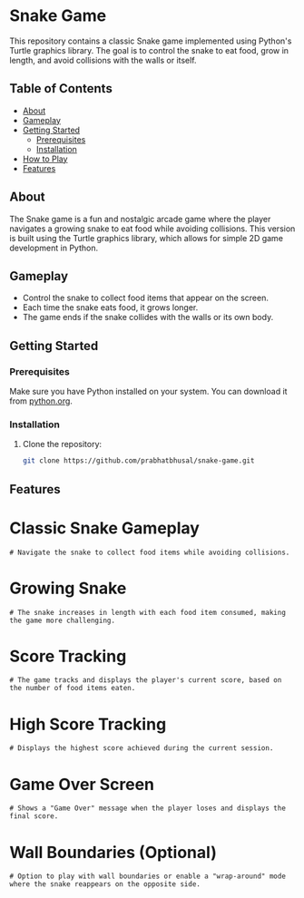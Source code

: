 # Snake Game

This repository contains a classic Snake game implemented using Python's Turtle graphics library. The goal is to control the snake to eat food, grow in length, and avoid collisions with the walls or itself.

## Table of Contents
- [About](#about)
- [Gameplay](#gameplay)
- [Getting Started](#getting-started)
  - [Prerequisites](#prerequisites)
  - [Installation](#installation)
- [How to Play](#how-to-play)
- [Features](#features)


## About
The Snake game is a fun and nostalgic arcade game where the player navigates a growing snake to eat food while avoiding collisions. This version is built using the Turtle graphics library, which allows for simple 2D game development in Python.

## Gameplay
- Control the snake to collect food items that appear on the screen.
- Each time the snake eats food, it grows longer.
- The game ends if the snake collides with the walls or its own body.

## Getting Started

### Prerequisites
Make sure you have Python installed on your system. You can download it from [python.org](https://www.python.org/downloads/).

### Installation
1. Clone the repository:
   ```bash
   git clone https://github.com/prabhatbhusal/snake-game.git

## Features
  # Classic Snake Gameplay
    # Navigate the snake to collect food items while avoiding collisions.

  # Growing Snake
    # The snake increases in length with each food item consumed, making the game more challenging.

  # Score Tracking
    # The game tracks and displays the player's current score, based on the number of food items eaten.

  # High Score Tracking
    # Displays the highest score achieved during the current session.

  # Game Over Screen
    # Shows a "Game Over" message when the player loses and displays the final score.

  # Wall Boundaries (Optional)
    # Option to play with wall boundaries or enable a "wrap-around" mode where the snake reappears on the opposite side.


